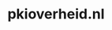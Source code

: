 ---
layout: post
title:  "pkioverheid.nl"
internal_url:  "/data/pkioverheid.nl.html"
categories: dutchgov
---